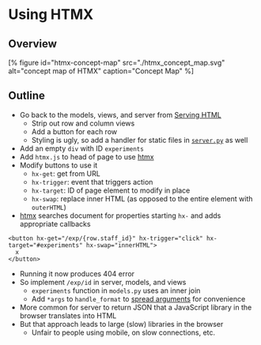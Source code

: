 # Using HTMX

## Overview

[% figure
   id="htmx-concept-map"
   src="./htmx_concept_map.svg"
   alt="concept map of HTMX"
   caption="Concept Map"
%]

<p id="terms"></p>

## Outline

-   Go back to the models, views, and server from [Serving HTML](../06_view/index.md)
    -   Strip out row and column views
    -   Add a button for each row
    -   Styling is ugly, so add a handler for static files in [`server.py`](./server.py) as well
-   Add an empty `div` with ID `experiments`
-   Add `htmx.js` to head of page to use [htmx][htmx]
-   Modify buttons to use it
    -   `hx-get`: get from URL
    -   `hx-trigger`: event that triggers action
    -   `hx-target`: ID of page element to modify in place
    -   `hx-swap`: replace inner HTML (as opposed to the entire element with `outerHTML`)
-   [htmx][htmx] searches document for properties starting `hx-` and adds appropriate callbacks

```
<button hx-get="/exp/{row.staff_id}" hx-trigger="click" hx-target="#experiments" hx-swap="innerHTML">
  x
</button>
```

-   Running it now produces 404 error
-   So implement `/exp/id` in server, models, and views
    -   `experiments` function in `models.py` uses an inner join
    -   Add `*args` to `handle_format` to [spread arguments](g:spread-arguments) for convenience
-   More common for server to return JSON that a JavaScript library in the browser translates into HTML
-   But that approach leads to large (slow) libraries in the browser
    -   Unfair to people using mobile, on slow connections, etc.

[htmx]: https://htmx.org/
